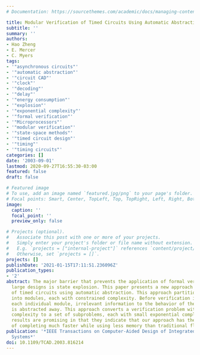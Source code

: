 ```yaml
---
# Documentation: https://sourcethemes.com/academic/docs/managing-content/

title: Modular Verification of Timed Circuits Using Automatic Abstraction
subtitle: ''
summary: ''
authors:
- Hao Zheng
- E. Mercer
- C. Myers
tags:
- '"asynchronous circuits"'
- '"automatic abstraction"'
- '"circuit CAD"'
- '"clock"'
- '"decoding"'
- '"delay"'
- '"energy consumption"'
- '"explosion"'
- '"exponential complexity"'
- '"formal verification"'
- '"Microprocessors"'
- '"modular verification"'
- '"state-space methods"'
- '"timed circuit design"'
- '"timing"'
- '"timing circuits"'
categories: []
date: '2003-09-01'
lastmod: 2020-09-27T16:55:30-03:00
featured: false
draft: false

# Featured image
# To use, add an image named `featured.jpg/png` to your page's folder.
# Focal points: Smart, Center, TopLeft, Top, TopRight, Left, Right, BottomLeft, Bottom, BottomRight.
image:
  caption: ''
  focal_point: ''
  preview_only: false

# Projects (optional).
#   Associate this post with one or more of your projects.
#   Simply enter your project's folder or file name without extension.
#   E.g. `projects = ["internal-project"]` references `content/project/deep-learning/index.md`.
#   Otherwise, set `projects = []`.
projects: []
publishDate: '2021-01-15T17:11:51.236096Z'
publication_types:
- '2'
abstract: The major barrier that prevents the application of formal verification to
  large designs is state explosion. This paper presents a new approach for verification
  of timed circuits using automatic abstraction. This approach partitions the design
  into modules, each with constrained complexity. Before verification is applied to
  each individual module, irrelevant information to the behavior of the selected module
  is abstracted away. This approach converts a verification problem with big exponential
  complexity to a set of subproblems, each with small exponential complexity. Experimental
  results are promising in that they indicate that our approach has the potential
  of completing much faster while using less memory than traditional flat analysis.
publication: '*IEEE Transactions on Computer-Aided Design of Integrated Circuits and
  Systems*'
doi: 10.1109/TCAD.2003.816214
---
```

